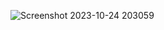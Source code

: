 ![Screenshot 2023-10-24 203059](https://github.com/Rotfus/LibraryProject/assets/140560063/3b141652-d588-4ba4-95cb-7f369c88543c)

